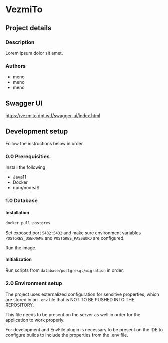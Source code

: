 # VezmiTo

## Project details

### Description

Lorem ipsum dolor sit amet.

### Authors

 - meno <email>
 - meno <email>
 - meno <email>
 
## Swagger UI

https://vezmito.dpt.wtf/swagger-ui/index.html

## Development setup

Follow the instructions below in order.

### 0.0 Prerequisities

Install the following

 - Java11
 - Docker
 - npm/nodeJS

### 1.0 Database

#### Installation

```
docker pull postgres
```

Set exposed port `5432:5432` and make sure environment variables `POSTGRES_USERNAME` 
and `POSTGRES_PASSWORD` are configured.

Run the image.

#### Initialization

Run scripts from `database/postgresql/migration` in order.

### 2.0 Environment setup

The project uses externalized configuration for sensitive properties, which are stored in an `.env`
file that is NOT TO BE PUSHED INTO THE REPOSITORY.

This file needs to be present on the server as well in order for the application to work properly.

For development and EnvFile plugin is necessary to be present on the IDE to configure builds to
include the properties from the .env file.